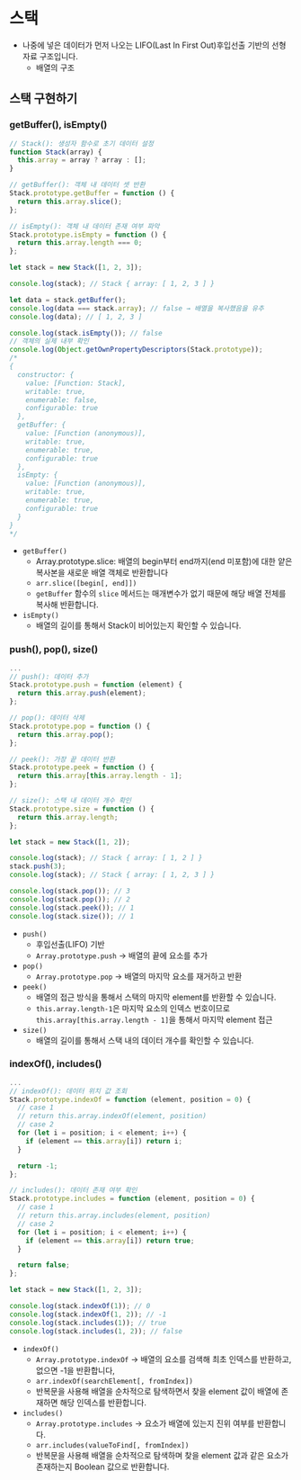 # 스택
- 나중에 넣은 데이터가 먼저 나오는 LIFO(Last In First Out)후입선출 기반의 선형 자료 구조입니다.
  - 배열의 구조 

## 스택 구현하기
### getBuffer(), isEmpty()
```js
// Stack(): 생성자 함수로 초기 데이터 설정
function Stack(array) {
  this.array = array ? array : [];
}

// getBuffer(): 객체 내 데이터 셋 반환
Stack.prototype.getBuffer = function () {
  return this.array.slice();
};

// isEmpty(): 객체 내 데이터 존재 여부 파악
Stack.prototype.isEmpty = function () {
  return this.array.length === 0;
};

let stack = new Stack([1, 2, 3]);

console.log(stack); // Stack { array: [ 1, 2, 3 ] }

let data = stack.getBuffer();
console.log(data === stack.array); // false → 배열을 복사했음을 유추
console.log(data); // [ 1, 2, 3 ]

console.log(stack.isEmpty()); // false
// 객체의 실제 내부 확인
console.log(Object.getOwnPropertyDescriptors(Stack.prototype));
/*
{
  constructor: {
    value: [Function: Stack],
    writable: true,
    enumerable: false,
    configurable: true
  },
  getBuffer: {
    value: [Function (anonymous)],
    writable: true,
    enumerable: true,
    configurable: true
  },
  isEmpty: {
    value: [Function (anonymous)],
    writable: true,
    enumerable: true,
    configurable: true
  }
}
*/
```
- `getBuffer()`
  - Array.prototype.slice: 배열의 begin부터 end까지(end 미포함)에 대한 얕은 복사본을 새로운 배열 객체로 반환합니다
  - `arr.slice([begin[, end]])`
  - `getBuffer` 함수의 `slice` 메서드는 매개변수가 없기 때문에 해당 배열 전체를 복사해 반환합니다.
- `isEmpty()`
  - 배열의 길이를 통해서 Stack이 비어있는지 확인할 수 있습니다. 

### push(), pop(), size()
```js
...
// push(): 데이터 추가
Stack.prototype.push = function (element) {
  return this.array.push(element);
};

// pop(): 데이터 삭제
Stack.prototype.pop = function () {
  return this.array.pop();
};

// peek(): 가장 끝 데이터 반환
Stack.prototype.peek = function () {
  return this.array[this.array.length - 1];
};

// size(): 스택 내 데이터 개수 확인
Stack.prototype.size = function () {
  return this.array.length;
};

let stack = new Stack([1, 2]);

console.log(stack); // Stack { array: [ 1, 2 ] }
stack.push(3);
console.log(stack); // Stack { array: [ 1, 2, 3 ] }

console.log(stack.pop()); // 3
console.log(stack.pop()); // 2
console.log(stack.peek()); // 1
console.log(stack.size()); // 1
```
- `push()`
  - 후입선출(LIFO) 기반
  - `Array.prototype.push` → 배열의 끝에 요소를 추가
- `pop()`
  - `Array.prototype.pop` → 배열의 마지막 요소를 재거하고 반환
- `peek()`
  - 배열의 접근 방식을 통해서 스택의 마지막 element를 반환할 수 있습니다.
  - `this.array.length-1`은 마지막 요소의 인덱스 번호이므로 `this.array[this.array.length - 1]`을 통해서 마지막 element 접근
- `size()`
  - 배열의 길이를 통해서 스택 내의 데이터 개수를 확인할 수 있습니다. 

### indexOf(), includes()

```js
...
// indexOf(): 데이터 위치 값 조회
Stack.prototype.indexOf = function (element, position = 0) {
  // case 1
  // return this.array.indexOf(element, position)
  // case 2
  for (let i = position; i < element; i++) {
    if (element == this.array[i]) return i;
  }

  return -1;
};

// includes(): 데이터 존재 여부 확인
Stack.prototype.includes = function (element, position = 0) {
  // case 1
  // return this.array.includes(element, position)
  // case 2
  for (let i = position; i < element; i++) {
    if (element == this.array[i]) return true;
  }

  return false;
};

let stack = new Stack([1, 2, 3]);

console.log(stack.indexOf(1)); // 0
console.log(stack.indexOf(1, 2)); // -1
console.log(stack.includes(1)); // true
console.log(stack.includes(1, 2)); // false
```

- `indexOf()`
  - `Array.prototype.indexOf` → 배열의 요소를 검색해 최초 인덱스를 반환하고, 없으면 -1을 반환합니다,
  - `arr.indexOf(searchElement[, fromIndex])`
  - 반복문을 사용해 배열을 순차적으로 탐색하면서 찾을 element 값이 배열에 존재하면 해당 인덱스를 반환합니다.
- `includes()`
  - `Array.prototype.includes` → 요소가 배열에 있는지 진위 여부를 반환합니다.
  - `arr.includes(valueToFind[, fromIndex])`
  - 반복문을 사용해 배열을 순차적으로 탐색하며 찾을 element 값과 같은 요소가 존재하는지 Boolean 값으로 반환합니다.